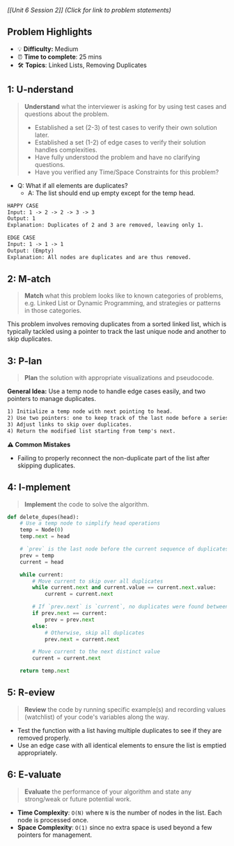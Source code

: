 *[[Unit 6 Session 2]] (Click for link to problem statements)*

## Problem Highlights

* 💡 **Difficulty:** Medium
* ⏰ **Time to complete**: 25 mins
* 🛠️ **Topics**: Linked Lists, Removing Duplicates
    
## 1: U-nderstand
 
> **Understand** what the interviewer is asking for by using test cases and questions about the problem.
> - Established a set (2-3) of test cases to verify their own solution later.
> - Established a set (1-2) of edge cases to verify their solution handles complexities.
> - Have fully understood the problem and have no clarifying questions.
> - Have you verified any Time/Space Constraints for this problem?

- Q: What if all elements are duplicates?
  - A: The list should end up empty except for the temp head.

```markdown
HAPPY CASE
Input: 1 -> 2 -> 2 -> 3 -> 3
Output: 1
Explanation: Duplicates of 2 and 3 are removed, leaving only 1.

EDGE CASE
Input: 1 -> 1 -> 1
Output: (Empty)
Explanation: All nodes are duplicates and are thus removed.
```

## 2: M-atch

> **Match** what this problem looks like to known categories of problems, e.g. Linked List or Dynamic Programming, and strategies or patterns in those categories.

This problem involves removing duplicates from a sorted linked list, which is typically tackled using a pointer to track the last unique node and another to skip duplicates.

## 3: P-lan

> **Plan** the solution with appropriate visualizations and pseudocode.

**General Idea:** Use a temp node to handle edge cases easily, and two pointers to manage duplicates.

```markdown
1) Initialize a temp node with next pointing to head.
2) Use two pointers: one to keep track of the last node before a series of duplicates (prev) and another to traverse and skip duplicates (current).
3) Adjust links to skip over duplicates.
4) Return the modified list starting from temp's next.
```

**⚠️ Common Mistakes**

- Failing to properly reconnect the non-duplicate part of the list after skipping duplicates.

## 4: I-mplement

> **Implement** the code to solve the algorithm.

```python
def delete_dupes(head):
    # Use a temp node to simplify head operations
    temp = Node(0)
    temp.next = head

    # `prev` is the last node before the current sequence of duplicates or unique values
    prev = temp
    current = head

    while current:
        # Move current to skip over all duplicates
        while current.next and current.value == current.next.value:
            current = current.next

        # If `prev.next` is `current`, no duplicates were found between `prev` and `current`
        if prev.next == current:
            prev = prev.next
        else:
            # Otherwise, skip all duplicates
            prev.next = current.next

        # Move current to the next distinct value
        current = current.next

    return temp.next
```

## 5: R-eview

> **Review** the code by running specific example(s) and recording values (watchlist) of your code's variables along the way.

- Test the function with a list having multiple duplicates to see if they are removed properly.
- Use an edge case with all identical elements to ensure the list is emptied appropriately.

## 6: E-valuate

> **Evaluate** the performance of your algorithm and state any strong/weak or future potential work.

* **Time Complexity**: `O(N)` where `N` is the number of nodes in the list. Each node is processed once.
* **Space Complexity**: `O(1)` since no extra space is used beyond a few pointers for management.
